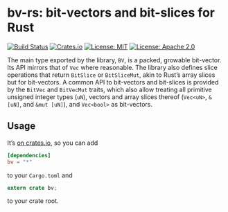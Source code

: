 # bv-rs: bit-vectors and bit-slices for Rust

[![Build Status](https://travis-ci.org/tov/bv-rs.svg?branch=master)](https://travis-ci.org/tov/succinct-rs)
[![Crates.io](https://img.shields.io/crates/v/bv.svg?maxAge=2592000)](https://crates.io/crates/succinct)
[![License: MIT](https://img.shields.io/badge/license-MIT-blue.svg)](LICENSE-MIT)
[![License: Apache 2.0](https://img.shields.io/badge/license-Apache_2.0-blue.svg)](LICENSE-APACHE)

The main type exported by the library, `BV`, is a packed, growable
bit-vector. Its API mirrors that of `Vec` where reasonable. The library
also defines slice operations that return `BitSlice` or `BitSliceMut`,
akin to Rust’s array slices but for bit-vectors. A common API to
bit-vectors and bit-slices is provided by the `BitVec` and `BitVecMut`
traits, which also allow treating all primitive unsigned integer types
(`uN`), vectors and array slices thereof (`Vec<uN>`, `&[uN]`, and
`&mut [uN]`), and `Vec<bool>` as bit-vectors.

## Usage

It’s [on crates.io](https://crates.io/crates/bv), so you can add

```toml
[dependencies]
bv = "*"
```

to your `Cargo.toml` and

```rust
extern crate bv;
```

to your crate root.
